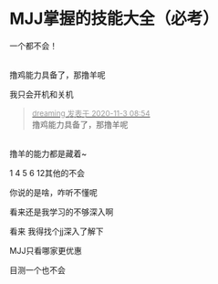 # MJJ掌握的技能大全（必考）


一个都不会！<br />
<br />
<img src="static/image/smiley/default/mad.gif" smilieid="11" border="0" alt="" /><img src="static/image/smiley/default/mad.gif" smilieid="11" border="0" alt="" /><img src="static/image/smiley/default/mad.gif" smilieid="11" border="0" alt="" />

撸鸡能力具备了，那撸羊呢

我只会开机和关机

<div class="quote"><blockquote><font size="2"><a href="https://www.hostloc.com/forum.php?mod=redirect&amp;goto=findpost&amp;pid=9393149&amp;ptid=761558" target="_blank"><font color="#999999">dreaming 发表于 2020-11-3 08:54</font></a></font><br />
撸鸡能力具备了，那撸羊呢</blockquote></div><br />
撸羊的能力都是藏着~

1 4 5 6 12其他的不会

你说的是啥，咋听不懂呢<br />


看来还是我学习的不够深入啊

看来 我得找个jj深入了解下<img id="aimg_B95Se" onclick="zoom(this, this.src, 0, 0, 0)" class="zoom" src="https://cdn.jsdelivr.net/gh/hishis/forum-master/public/images/patch.gif" onmouseover="img_onmouseoverfunc(this)" onload="thumbImg(this)" border="0" alt="" />

MJJ只看哪家更优惠

<img src="static/image/smiley/default/sweat.gif" smilieid="10" border="0" alt="" />目测一个也不会
